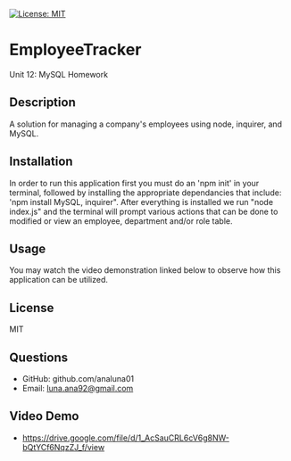 [![License: MIT](https://img.shields.io/badge/License-MIT-yellow.svg)](https://opensource.org/licenses/MIT)

# EmployeeTracker
Unit 12: MySQL Homework

## Description
 A solution for managing a company's employees using node, inquirer, and MySQL.

## Installation
In order to run this application first you must do an 'npm init' in your terminal, followed by installing the appropriate dependancies that include: 'npm install MySQL, inquirer". After everything is installed we run "node index.js" and the terminal will prompt various actions that can be done to modified or view an employee, department and/or role table. 

## Usage
You may watch the video demonstration linked below to observe how this application can be utilized. 

## License
MIT

## Questions
- GitHub: github.com/analuna01
- Email: luna.ana92@gmail.com

## Video Demo

- https://drive.google.com/file/d/1_AcSauCRL6cV6g8NW-bQtYCf6NqzZJ_f/view

